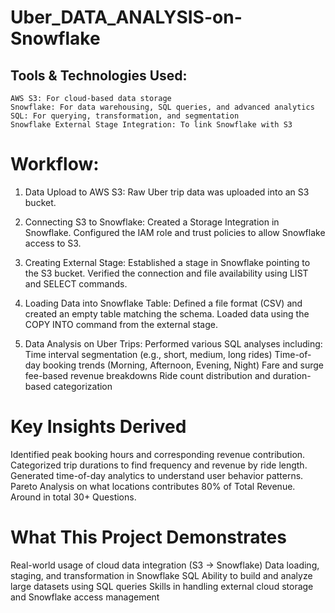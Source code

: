 # Uber_DATA_ANALYSIS-on-Snowflake

## Tools & Technologies Used:
    AWS S3: For cloud-based data storage
    Snowflake: For data warehousing, SQL queries, and advanced analytics
    SQL: For querying, transformation, and segmentation
    Snowflake External Stage Integration: To link Snowflake with S3


# Workflow:
1. Data Upload to AWS S3:
  Raw Uber trip data was uploaded into an S3 bucket.

2. Connecting S3 to Snowflake:
    Created a Storage Integration in Snowflake.
    Configured the IAM role and trust policies to allow Snowflake access to S3.

 3. Creating External Stage:
    Established a stage in Snowflake pointing to the S3 bucket.
    Verified the connection and file availability using LIST and SELECT commands.

4. Loading Data into Snowflake Table:
    Defined a file format (CSV) and created an empty table matching the schema.
    Loaded data using the COPY INTO command from the external stage.

5. Data Analysis on Uber Trips:
    Performed various SQL analyses including:
    Time interval segmentation (e.g., short, medium, long rides)
    Time-of-day booking trends (Morning, Afternoon, Evening, Night)
    Fare and surge fee-based revenue breakdowns
    Ride count distribution and duration-based categorization


# Key Insights Derived
  Identified peak booking hours and corresponding revenue contribution.
  Categorized trip durations to find frequency and revenue by ride length.
  Generated time-of-day analytics to understand user behavior patterns.
  Pareto Analysis on what locations contributes 80% of Total Revenue.
  Around in total 30+ Questions.


# What This Project Demonstrates
  Real-world usage of cloud data integration (S3 → Snowflake)
  Data loading, staging, and transformation in Snowflake SQL
  Ability to build and analyze large datasets using SQL queries
  Skills in handling external cloud storage and Snowflake access management
